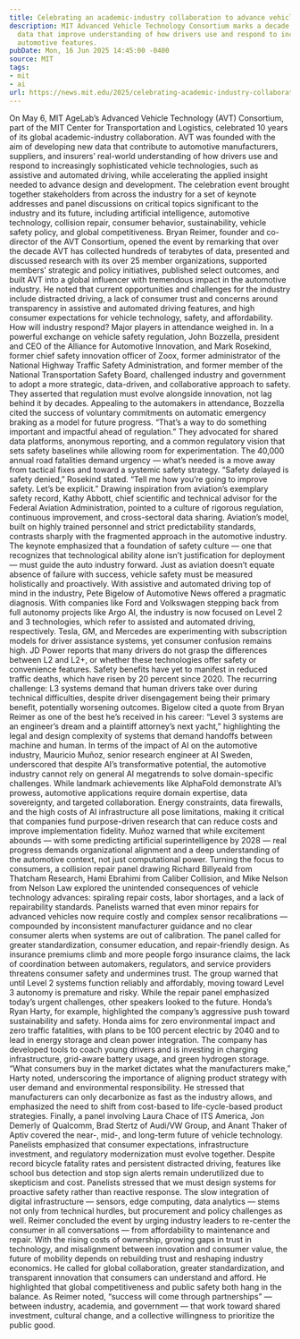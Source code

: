 ```yaml
---
title: Celebrating an academic-industry collaboration to advance vehicle technology
description: MIT Advanced Vehicle Technology Consortium marks a decade of developing
  data that improve understanding of how drivers use and respond to increasingly sophisticated
  automotive features.
pubDate: Mon, 16 Jun 2025 14:45:00 -0400
source: MIT
tags:
- mit
- ai
url: https://news.mit.edu/2025/celebrating-academic-industry-collaboration-advance-vehicle-technology-0616
---
```


On May 6, MIT AgeLab’s Advanced Vehicle Technology (AVT) Consortium, part of the MIT Center for Transportation and Logistics, celebrated 10 years of its global academic-industry collaboration. AVT was founded with the aim of developing new data that contribute to automotive manufacturers, suppliers, and insurers’ real-world understanding of how drivers use and respond to increasingly sophisticated vehicle technologies, such as assistive and automated driving, while accelerating the applied insight needed to advance design and development. The celebration event brought together stakeholders from across the industry for a set of keynote addresses and panel discussions on critical topics significant to the industry and its future, including artificial intelligence, automotive technology, collision repair, consumer behavior, sustainability, vehicle safety policy, and global competitiveness.
Bryan Reimer, founder and co-director of the AVT Consortium, opened the event by remarking that over the decade AVT has collected hundreds of terabytes of data, presented and discussed research with its over 25 member organizations, supported members’ strategic and policy initiatives, published select outcomes, and built AVT into a global influencer with tremendous impact in the automotive industry. He noted that current opportunities and challenges for the industry include distracted driving, a lack of consumer trust and concerns around transparency in assistive and automated driving features, and high consumer expectations for vehicle technology, safety, and affordability. How will industry respond? Major players in attendance weighed in.
In a powerful exchange on vehicle safety regulation, John Bozzella, president and CEO of the Alliance for Automotive Innovation, and Mark Rosekind, former chief safety innovation officer of Zoox, former administrator of the National Highway Traffic Safety Administration, and former member of the National Transportation Safety Board, challenged industry and government to adopt a more strategic, data-driven, and collaborative approach to safety. They asserted that regulation must evolve alongside innovation, not lag behind it by decades. Appealing to the automakers in attendance, Bozzella cited the success of voluntary commitments on automatic emergency braking as a model for future progress. “That’s a way to do something important and impactful ahead of regulation.” They advocated for shared data platforms, anonymous reporting, and a common regulatory vision that sets safety baselines while allowing room for experimentation. The 40,000 annual road fatalities demand urgency — what’s needed is a move away from tactical fixes and toward a systemic safety strategy. “Safety delayed is safety denied,” Rosekind stated. “Tell me how you’re going to improve safety. Let’s be explicit.”
Drawing inspiration from aviation’s exemplary safety record, Kathy Abbott, chief scientific and technical advisor for the Federal Aviation Administration, pointed to a culture of rigorous regulation, continuous improvement, and cross-sectoral data sharing. Aviation’s model, built on highly trained personnel and strict predictability standards, contrasts sharply with the fragmented approach in the automotive industry. The keynote emphasized that a foundation of safety culture — one that recognizes that technological ability alone isn’t justification for deployment — must guide the auto industry forward. Just as aviation doesn’t equate absence of failure with success, vehicle safety must be measured holistically and proactively.
With assistive and automated driving top of mind in the industry, Pete Bigelow of Automotive News offered a pragmatic diagnosis. With companies like Ford and Volkswagen stepping back from full autonomy projects like Argo AI, the industry is now focused on Level 2 and 3 technologies, which refer to assisted and automated driving, respectively. Tesla, GM, and Mercedes are experimenting with subscription models for driver assistance systems, yet consumer confusion remains high. JD Power reports that many drivers do not grasp the differences between L2 and L2+, or whether these technologies offer safety or convenience features. Safety benefits have yet to manifest in reduced traffic deaths, which have risen by 20 percent since 2020. The recurring challenge: L3 systems demand that human drivers take over during technical difficulties, despite driver disengagement being their primary benefit, potentially worsening outcomes. Bigelow cited a quote from Bryan Reimer as one of the best he’s received in his career: “Level 3 systems are an engineer’s dream and a plaintiff attorney’s next yacht,” highlighting the legal and design complexity of systems that demand handoffs between machine and human.
In terms of the impact of AI on the automotive industry, Mauricio Muñoz, senior research engineer at AI Sweden, underscored that despite AI’s transformative potential, the automotive industry cannot rely on general AI megatrends to solve domain-specific challenges. While landmark achievements like AlphaFold demonstrate AI’s prowess, automotive applications require domain expertise, data sovereignty, and targeted collaboration. Energy constraints, data firewalls, and the high costs of AI infrastructure all pose limitations, making it critical that companies fund purpose-driven research that can reduce costs and improve implementation fidelity. Muñoz warned that while excitement abounds — with some predicting artificial superintelligence by 2028 — real progress demands organizational alignment and a deep understanding of the automotive context, not just computational power.
Turning the focus to consumers, a collision repair panel drawing Richard Billyeald from Thatcham Research, Hami Ebrahimi from Caliber Collision, and Mike Nelson from Nelson Law explored the unintended consequences of vehicle technology advances: spiraling repair costs, labor shortages, and a lack of repairability standards. Panelists warned that even minor repairs for advanced vehicles now require costly and complex sensor recalibrations — compounded by inconsistent manufacturer guidance and no clear consumer alerts when systems are out of calibration. The panel called for greater standardization, consumer education, and repair-friendly design. As insurance premiums climb and more people forgo insurance claims, the lack of coordination between automakers, regulators, and service providers threatens consumer safety and undermines trust. The group warned that until Level 2 systems function reliably and affordably, moving toward Level 3 autonomy is premature and risky.
While the repair panel emphasized today’s urgent challenges, other speakers looked to the future. Honda’s Ryan Harty, for example, highlighted the company’s aggressive push toward sustainability and safety. Honda aims for zero environmental impact and zero traffic fatalities, with plans to be 100 percent electric by 2040 and to lead in energy storage and clean power integration. The company has developed tools to coach young drivers and is investing in charging infrastructure, grid-aware battery usage, and green hydrogen storage. “What consumers buy in the market dictates what the manufacturers make,” Harty noted, underscoring the importance of aligning product strategy with user demand and environmental responsibility. He stressed that manufacturers can only decarbonize as fast as the industry allows, and emphasized the need to shift from cost-based to life-cycle-based product strategies.
Finally, a panel involving Laura Chace of ITS America, Jon Demerly of Qualcomm, Brad Stertz of Audi/VW Group, and Anant Thaker of Aptiv covered the near-, mid-, and long-term future of vehicle technology. Panelists emphasized that consumer expectations, infrastructure investment, and regulatory modernization must evolve together. Despite record bicycle fatality rates and persistent distracted driving, features like school bus detection and stop sign alerts remain underutilized due to skepticism and cost. Panelists stressed that we must design systems for proactive safety rather than reactive response. The slow integration of digital infrastructure — sensors, edge computing, data analytics — stems not only from technical hurdles, but procurement and policy challenges as well.
Reimer concluded the event by urging industry leaders to re-center the consumer in all conversations — from affordability to maintenance and repair. With the rising costs of ownership, growing gaps in trust in technology, and misalignment between innovation and consumer value, the future of mobility depends on rebuilding trust and reshaping industry economics. He called for global collaboration, greater standardization, and transparent innovation that consumers can understand and afford. He highlighted that global competitiveness and public safety both hang in the balance. As Reimer noted, “success will come through partnerships” — between industry, academia, and government — that work toward shared investment, cultural change, and a collective willingness to prioritize the public good.